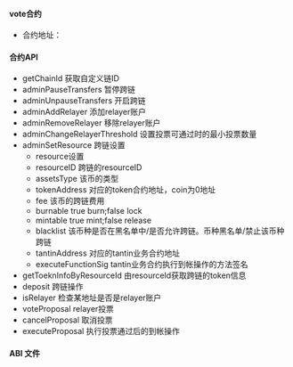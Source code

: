 #### vote合约

- 合约地址：

#### 合约API

- getChainId 获取自定义链ID
- adminPauseTransfers 暂停跨链
- adminUnpauseTransfers 开启跨链
- adminAddRelayer 添加relayer账户
- adminRemoveRelayer 移除relayer账户
- adminChangeRelayerThreshold 设置投票可通过时的最小投票数量
- adminSetResource 跨链设置
    - resource设置
    - resourceID 跨链的resourceID
    - assetsType 该币的类型
    - tokenAddress 对应的token合约地址，coin为0地址
    - fee 该币的跨链费用
    - burnable true burn;false lock
    - mintable true mint;false release
    - blacklist 该币种是否在黑名单中/是否允许跨链。币种黑名单/禁止该币种跨链
    - tantinAddress 对应的tantin业务合约地址
    - executeFunctionSig tantin业务合约执行到帐操作的方法签名
- getToeknInfoByResourceId 由resourceId获取跨链的token信息
- deposit 跨链操作
- isRelayer 检查某地址是否是relayer账户
- voteProposal relayer投票
- cancelProposal 取消投票
- executeProposal 执行投票通过后的到帐操作

#### ABI 文件

